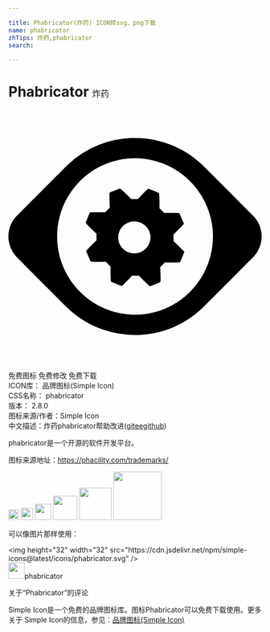 ```yaml
---

title: Phabricator(炸药) ICON转svg、png下载
name: phabricator
zhTips: 炸药,phabricator
search: 

---
```


# Phabricator  <small style="font-size: 60%;font-weight: 100">炸药</small>

<div id="svg" class="svg-wrap">
<svg role="img" viewBox="0 0 24 24" xmlns="http://www.w3.org/2000/svg"><title>Phabricator icon</title><path d="M10.076 7.644c-.408.165-.48.196-.488.213-.014.034-.01.77.006 1.116l.015.295-.223.22-.223.219-.192-.005a26.198 26.198 0 0 0-1.125.003c-.127.012-.122.01-.15.075-.12.286-.37.91-.37.922 0 .008.016.035.034.06.043.059.459.472.69.688l.24.224.057.052.002.313.003.313-.383.384c-.38.379-.519.525-.575.606l-.028.042.21.495c.2.47.213.496.235.502.07.02.287.024.84.02l.578-.005.224.226.226.226v.328c0 .503.018.96.041 1.069l.008.037.495.21c.272.114.499.208.504.208.041 0 .556-.508.926-.914l.07-.079.321.005.32.005.392.39c.43.425.63.61.664.61.004 0 .228-.089.496-.196.413-.165.489-.198.495-.214.022-.053.019-.582-.006-1.118l-.014-.292.223-.221.223-.222.268.007c.33.009 1.03.003 1.108-.009a.195.195 0 0 0 .065-.019c.014-.014.396-.955.396-.974a.273.273 0 0 0-.048-.074c-.06-.074-.452-.462-.693-.686l-.231-.215-.047-.045-.004-.314-.004-.314.364-.362c.368-.366.522-.53.588-.621l.036-.05-.211-.493a7.793 7.793 0 0 0-.223-.5.6.6 0 0 0-.104-.017 19.066 19.066 0 0 0-1.136-.003l-.18.006-.23-.225-.23-.226v-.329c0-.526-.019-.978-.043-1.075l-.01-.037-.487-.207a13.455 13.455 0 0 0-.505-.207c-.022 0-.12.082-.244.204-.184.182-.411.415-.586.602l-.175.186-.315-.005-.315-.005-.33-.329c-.487-.483-.692-.67-.738-.668-.01 0-.234.088-.497.194zm2.063 2.938c.69.09 1.237.639 1.318 1.319.015.126.005.364-.02.483a1.541 1.541 0 0 1-1.301 1.204c-.087.013-.32.013-.408 0a1.537 1.537 0 0 1-1.219-.941 1.516 1.516 0 0 1 .893-1.984 1.68 1.68 0 0 1 .32-.08c.102-.015.305-.015.417 0zm-.551-7.91a9.29 9.29 0 0 0-3.033.652 9.226 9.226 0 0 0-2.93 1.873c-.129.122-4.872 4.884-4.941 4.96a2.813 2.813 0 0 0-.674 1.549c-.013.11-.013.474 0 .585a2.79 2.79 0 0 0 .602 1.46c.09.113.14.163 3.153 3.188 1.538 1.544 1.764 1.768 2.044 2.021a9.261 9.261 0 0 0 6.871 2.349 9.225 9.225 0 0 0 5.67-2.489c.175-.162 4.881-4.886 4.973-4.991.361-.412.59-.93.663-1.502.019-.157.019-.5-.001-.657a2.79 2.79 0 0 0-.662-1.502 779.59 779.59 0 0 0-4.953-4.967 9.228 9.228 0 0 0-4.145-2.266 9.499 9.499 0 0 0-1.68-.256 15.207 15.207 0 0 0-.957-.008zm.82 1.928c.754.04 1.507.2 2.253.484.272.103.716.316.995.476a7.445 7.445 0 0 1 3.235 3.774 7.45 7.45 0 0 1 .26 4.513 7.395 7.395 0 0 1-6.443 5.53c-.34.032-.838.042-1.144.02-1.744-.116-3.3-.781-4.57-1.953a7.412 7.412 0 0 1-2.32-6.37 7.38 7.38 0 0 1 1.56-3.704 7.374 7.374 0 0 1 3.532-2.436A7.373 7.373 0 0 1 12.41 4.6z"/></svg>
</div>
<detail full-name='phabricator'></detail>

<div class="detail-page">
<p>
<span><span class="badge-success badge">免费图标</span> <span class="badge-success badge">免费修改</span>  <span class="badge-success badge">免费下载</span> </span>
<br/>
<span>
ICON库：
<span class="badge-secondary badge">品牌图标(Simple Icon)</span> 
</span>
<br/>
<span>
CSS名称：
<span class="badge-secondary badge">phabricator</span> 
</span>

<br/>
<span>
版本：
<span class="badge-secondary badge">2.8.0</span> 
</span>
<br/>
<span>图标来源/作者：<span class="badge-light badge">Simple Icon</span></span> 
<br/>
<span class="zh-detail">中文描述：<span class="badge-primary badge">炸药</span><span class="badge-primary badge">phabricator</span><span class="help-link"><span>帮助改进</span>(<a href="https://gitee.com/liuwave/icon-helper/edit/master/json/brands/phabricator.json" target="_blank" rel="noopener noreferrer">gitee</a><a href="https://github.com/liuwave/icon-helper/edit/master/json/brands/phabricator.json" target="_blank" rel="noopener noreferrer">github</a></span>)</span><br/>
</p>
</div><div class="description description alert alert-light"><p>phabricator是一个开源的软件开发平台。</p><p>图标来源地址：<a href="https://phacility.com/trademarks/" target="_blank" rel="noopener noreferrer">https://phacility.com/trademarks/</a></p></div>
<div class="alert alert-dark">
<img height="21" width="21" src="https://cdn.jsdelivr.net/npm/simple-icons@latest/icons/phabricator.svg" />
<img height="24" width="24" src="https://cdn.jsdelivr.net/npm/simple-icons@latest/icons/phabricator.svg" />
<img height="32" width="32" src="https://cdn.jsdelivr.net/npm/simple-icons@latest/icons/phabricator.svg" />
<img height="48" width="48" src="https://cdn.jsdelivr.net/npm/simple-icons@latest/icons/phabricator.svg" />
<img height="64" width="64" src="https://cdn.jsdelivr.net/npm/simple-icons@latest/icons/phabricator.svg" />
<img height="96" width="96" src="https://cdn.jsdelivr.net/npm/simple-icons@latest/icons/phabricator.svg" />

</div>
<div>
  <p>可以像图片那样使用：    
  </p>
  <div class="alert alert-primary" style="font-size: 14px">
    &lt;img height="32" width="32" src="https://cdn.jsdelivr.net/npm/simple-icons@latest/icons/phabricator.svg" /&gt;
    <copy-btn content='<img height="32" width="32" src="https://cdn.jsdelivr.net/npm/simple-icons@latest/icons/phabricator.svg" />'></copy-btn>
  </div>
  <div class="alert alert-secondary">
    <img height="32" width="32" src="https://cdn.jsdelivr.net/npm/simple-icons@latest/icons/phabricator.svg" />phabricator
    <copy-btn content="phabricator" btn-title="复制图标名称"></copy-btn>
  </div>
</div>

<Vssue title="关于“Phabricator”的评论" >关于“Phabricator”的评论</Vssue>


<div><p>Simple Icon是一个免费的品牌图标库。图标Phabricator可以免费下载使用。更多关于  Simple Icon的信息，参见：<a target="_blank" href="https://iconhelper.cn/brands.html">品牌图标(Simple Icon)</a>
</p></div>
